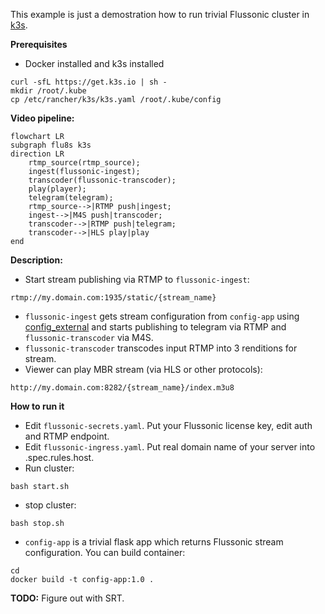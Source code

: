 This example is just a demostration how to run trivial Flussonic cluster in [k3s](https://docs.k3s.io/quick-start).

**Prerequisites**
* Docker installed and k3s installed
```
curl -sfL https://get.k3s.io | sh -
mkdir /root/.kube
cp /etc/rancher/k3s/k3s.yaml /root/.kube/config
```

**Video pipeline:**
```mermaid
flowchart LR
subgraph flu8s k3s
direction LR
    rtmp_source(rtmp_source);
    ingest(flussonic-ingest);
    transcoder(flussonic-transcoder);
    play(player);
    telegram(telegram);
    rtmp_source-->|RTMP push|ingest;
    ingest-->|M4S push|transcoder;
    transcoder-->|RTMP push|telegram;
    transcoder-->|HLS play|play
end
```

**Description:**
* Start stream publishing via RTMP to `flussonic-ingest`:
```
rtmp://my.domain.com:1935/static/{stream_name}
```
* `flussonic-ingest` gets stream configuration from `config-app` using [config_external](https://flussonic.com/doc/api/config-external/#tag/stream/operation/streams_list/response%7Cstreams) and starts publishing to telegram via RTMP and `flussonic-transcoder` via M4S.
* `flussonic-transcoder` transcodes input RTMP into 3 renditions for stream.
* Viewer can play MBR stream (via HLS or other protocols):
```
http://my.domain.com:8282/{stream_name}/index.m3u8
```

**How to run it**

* Edit `flussonic-secrets.yaml`. Put your Flussonic license key, edit auth and RTMP endpoint.
* Edit `flussonic-ingress.yaml`. Put real domain name of your server into .spec.rules.host.
* Run cluster:
```
bash start.sh
```
* stop cluster:
```
bash stop.sh
```
* `config-app` is a trivial flask app which returns Flussonic stream configuration. You can build container:
```
cd
docker build -t config-app:1.0 .
```

**TODO:**
Figure out with SRT.